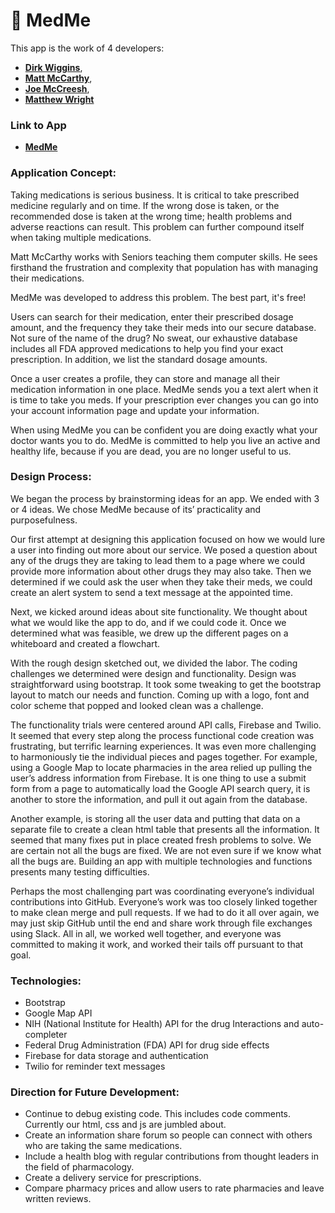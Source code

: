 # :hospital: MedMe

This app is the work of 4 developers: 
* <strong>[Dirk Wiggins](https://github.com/kridlet)</strong>, 
* <strong>[Matt McCarthy](https://github.com/mccartmz)</strong>, 
* <strong>[Joe McCreesh](https://github.com/jmccreesh)</strong>, 
* <strong>[Matthew Wright](https://github.com/Mjohnwright)</strong>

### Link to App
* <strong>[MedMe](https://kridlet.github.io/MedMe/)</strong>

### Application Concept:
Taking medications is serious business.  It is critical to take prescribed medicine regularly and on time.  If the wrong dose is taken, or the recommended dose is taken at the wrong time; health problems and adverse reactions can result.  This problem can further compound itself when taking multiple medications.  

Matt McCarthy works with Seniors teaching them computer skills.  He sees firsthand the frustration and complexity that population has with managing their medications.  

MedMe was developed to address this problem.  The best part, it's free!

Users can search for their medication, enter their prescribed dosage amount, and the frequency they take their meds into our secure database.  Not sure of the name of the drug?  No sweat, our exhaustive database includes all FDA approved medications to help you find your exact prescription.  In addition, we list the standard dosage amounts.  

Once a user creates a profile, they can store and manage all their medication information in one place.  MedMe sends you a text alert when it is time to take you meds.  If your prescription ever changes you can go into your account information page and update your information.

When using MedMe you can be confident you are doing exactly what your doctor wants you to do.  MedMe is committed to help you live an active and healthy life, because if you are dead, you are no longer useful to us.

### Design Process:
We began the process by brainstorming ideas for an app.  We ended with 3 or 4 ideas.  We chose MedMe because of its’ practicality and purposefulness.  

Our first attempt at designing this application focused on how we would lure a user into finding out more about our service.  We posed a question about any of the drugs they are taking to lead them to a page where we could provide more information about other drugs they may also take.  Then we determined if we could ask the user when they take their meds, we could create an alert system to send a text message at the appointed time.
 
Next, we kicked around ideas about site functionality. We thought about what we would like the app to do, and if we could code it.  Once we determined what was feasible, we drew up the different pages on a whiteboard and created a flowchart.

With the rough design sketched out, we divided the labor.  The coding challenges we determined were design and functionality.  Design was straightforward using bootstrap.  It took some tweaking to get the bootstrap layout to match our needs and function.  Coming up with a logo, font and color scheme that popped and looked clean was a challenge.

The functionality trials were centered around API calls, Firebase and Twilio.  It seemed that every step along the process functional code creation was frustrating, but terrific learning experiences. It was even more challenging to harmoniously tie the individual pieces and pages together.  For example, using a Google Map to locate pharmacies in the area relied up pulling the user’s address information from Firebase.  It is one thing to use a submit form from a page to automatically load the Google API search query, it is another to store the information, and pull it out again from the database.  

Another example, is storing all the user data and putting that data on a separate file to create a clean html table that presents all the information.  It seemed that many fixes put in place created fresh problems to solve.  We are certain not all the bugs are fixed.  We are not even sure if we know what all the bugs are.  Building an app with multiple technologies and functions presents many testing difficulties.

Perhaps the most challenging part was coordinating everyone’s individual contributions into GitHub.  Everyone’s work was too closely linked together to make clean merge and pull requests.  If we had to do it all over again, we may just skip GitHub until the end and share work through file exchanges using Slack.  All in all, we worked well together, and everyone was committed to making it work, and worked their tails off pursuant to that goal.

### Technologies:

*	Bootstrap
*	Google Map API
*	NIH (National Institute for Health) API for the drug Interactions and auto-completer
*	Federal Drug Administration (FDA) API for drug side effects
*	Firebase for data storage and authentication
*	Twilio for reminder text messages

### Direction for Future Development:

*	Continue to debug existing code.  This includes code comments.  Currently our html, css and js are jumbled about.
*	Create an information share forum so people can connect with others who are taking the same medications.
*	Include a health blog with regular contributions from thought leaders in the field of pharmacology.
*	Create a delivery service for prescriptions.
*	Compare pharmacy prices and allow users to rate pharmacies and leave written reviews.


